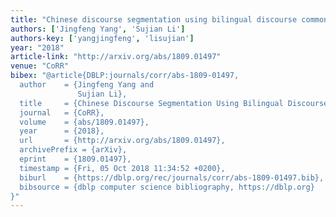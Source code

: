 ```yaml
---
title: "Chinese discourse segmentation using bilingual discourse commonality"
authors: ['Jingfeng Yang', 'Sujian Li']
authors-key: ['yangjingfeng', 'lisujian']
year: "2018"
article-link: "http://arxiv.org/abs/1809.01497"
venue: "CoRR"
bibex: "@article{DBLP:journals/corr/abs-1809-01497,
  author    = {Jingfeng Yang and
               Sujian Li},
  title     = {Chinese Discourse Segmentation Using Bilingual Discourse Commonality},
  journal   = {CoRR},
  volume    = {abs/1809.01497},
  year      = {2018},
  url       = {http://arxiv.org/abs/1809.01497},
  archivePrefix = {arXiv},
  eprint    = {1809.01497},
  timestamp = {Fri, 05 Oct 2018 11:34:52 +0200},
  biburl    = {https://dblp.org/rec/journals/corr/abs-1809-01497.bib},
  bibsource = {dblp computer science bibliography, https://dblp.org}
}"
---
```

